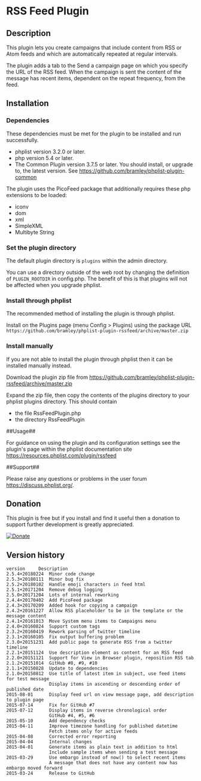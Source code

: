 # RSS Feed Plugin #

## Description ##

This plugin lets you create campaigns that include content from RSS or Atom feeds and which are automatically repeated at regular intervals.

The plugin adds a tab to the Send a campaign page on which you specify the URL of the RSS feed.
When the campaign is sent the content of the message has recent items, dependent on the repeat frequency, from the feed.


## Installation ##

### Dependencies ###

These dependencies must be met for the plugin to be installed and run successfully.

* phplist version 3.2.0 or later.
* php version 5.4 or later. 
* The Common Plugin version 3.7.5 or later. You should install, or upgrade to, the latest version. See <https://github.com/bramley/phplist-plugin-common>

The plugin uses the PicoFeed package that additionally requires these php extensions to be loaded:

* iconv
* dom
* xml
* SimpleXML
* Multibyte String

### Set the plugin directory ###
The default plugin directory is `plugins` within the admin directory.

You can use a directory outside of the web root by changing the definition of `PLUGIN_ROOTDIR` in config.php.
The benefit of this is that plugins will not be affected when you upgrade phplist.

### Install through phplist ###
The recommended method of installing the plugin is through phplist.

Install on the Plugins page (menu Config > Plugins) using the package URL `https://github.com/bramley/phplist-plugin-rssfeed/archive/master.zip`

### Install manually ###
If you are not able to install the plugin through phplist then it can be installed manually instead.

Download the plugin zip file from <https://github.com/bramley/phplist-plugin-rssfeed/archive/master.zip>

Expand the zip file, then copy the contents of the plugins directory to your phplist plugins directory.
This should contain

* the file RssFeedPlugin.php
* the directory RssFeedPlugin

##Usage##

For guidance on using the plugin and its configuration settings see the plugin's page within the phplist documentation site
<https://resources.phplist.com/plugin/rssfeed>

##Support##

Please raise any questions or problems in the user forum <https://discuss.phplist.org/>.

## Donation ##
This plugin is free but if you install and find it useful then a donation to support further development is greatly appreciated.

[![Donate](https://www.paypalobjects.com/en_US/i/btn/btn_donate_LG.gif)](https://www.paypal.com/cgi-bin/webscr?cmd=_s-xclick&hosted_button_id=W5GLX53WDM7T4)

## Version history ##

    version     Description
    2.5.4+20180224  Minor code change
    2.5.3+20180111  Minor bug fix
    2.5.2+20180102  Handle emoji characters in feed html
    2.5.1+20171204  Remove debug logging
    2.5.0+20171204  Lots of internal reworking
    2.4.4+20170402  Add PicoFeed package
    2.4.3+20170209  Added hook for copying a campaign
    2.4.2+20161227  Allow RSS placeholder to be in the template or the message content
    2.4.1+20161013  Move System menu items to Campaigns menu
    2.4.0+20160824  Support custom tags
    2.3.2+20160419  Rework parsing of twitter timeline
    2.3.1+20160105  Fix output buffering problem
    2.3.0+20151231  Add public page to generate RSS from a twitter timeline
    2.2.1+20151124  Use description element as content for an RSS feed
    2.2.0+20151121  Support for View in Browser plugin, reposition RSS tab
    2.1.2+20151014  GitHub #8, #9, #10
    2.1.1+20150828  Update to dependencies
    2.1.0+20150812  Use title of latest item in subject, use feed items for test message
                    Display items in ascending or descending order of published date
    2015-08-01      Display feed url on view message page, add description to plugin page
    2015-07-14      Fix for GitHub #7
    2015-07-12      Display items in reverse chronological order
                    GitHub #4, #5, #6
    2015-05-10      Add dependency checks
    2015-04-11      Improve timezone handling for published datetime
                    Fetch items only for active feeds
    2015-04-08      Corrected error reporting
    2015-04-04      Internal changes
    2015-04-01      Generate items as plain text in addition to html
                    Include sample items when sending a test message
    2015-03-29      Use embargo instead of now() to select recent items
                    A message that does not have any content now has embargo moved forward
    2015-03-24      Release to GitHub
